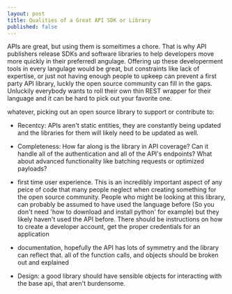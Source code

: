 ```yaml
---
layout: post
title: Qualities of a Great API SDK or Library
published: false 
---
```


APIs are great, but using them is someitimes a chore. That is why API publishers release SDKs and software libraries to help developers move more quickly in their preferredl angulage. Offering up these developerment tools in every langulage would be great, but constraints like lack of expertise, or just not having enough people to upkeep can prevent a first party API library, luckly the open source community can fill in the gaps. Unluckily everybody wants to roll their own thin REST wrapper for their language and it can be hard to pick out your favorite one. 

whatever, picking out an open source library to support or contribute to: 
* Recentcy: APIs aren't static entities, they are constantly being updated and the libraries for them will likely need to be updated as well. 

* Completeness: How far along is the library in API coverage? Can it handle all of the authentication and all of the API's endpoints? What about advanced functionality like batching requests or optimized payloads?

* first time user experience. This is an incredibly important aspect of any peice of code that many people neglect when creating something for the open source community. People who might be looking at this library, can probably be assumed to have used the language before (So you don't need 'how to download and install python' for example) but they likely haven't used the API before. There should be instructions on how to create a developer account, get the proper credentials for an application

* documentation, hopefully the API has lots of symmetry and the library can reflect that. all of the function calls, and objects should be broken out and explained


* Design: a good library should have sensible objects for interacting with the base api, that aren't burdensome. 
